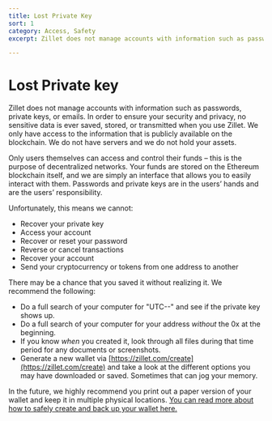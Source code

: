 ```yaml
---
title: Lost Private Key
sort: 1
category: Access, Safety
excerpt: Zillet does not manage accounts with information such as passwords, private keys, or emails. In order to ensure your security and privacy, no sensitive data is ever saved, stored, or transmitted when you use Zillet. We only have access to the information that is publicly available on the blockchain. We do not have servers and we do not hold your assets.

---
```


# Lost Private key

Zillet does not manage accounts with information such as passwords, private keys, or emails. In order to ensure your security and privacy, no sensitive data is ever saved, stored, or transmitted when you use Zillet. We only have access to the information that is publicly available on the blockchain. We do not have servers and we do not hold your assets.

Only users themselves can access and control their funds – this is the purpose of decentralized networks. Your funds are stored on the Ethereum blockchain itself, and we are simply an interface that allows you to easily interact with them. Passwords and private keys are in the users’ hands and are the users’ responsibility.

Unfortunately, this means we cannot:

* Recover your private key
* Access your account
* Recover or reset your password
* Reverse or cancel transactions
* Recover your account
* Send your cryptocurrency or tokens from one address to another

There may be a chance that you saved it without realizing it. We recommend the following:

* Do a full search of your computer for "UTC--" and see if the private key shows up. 
* Do a full search of your computer for your address *without* the 0x at the beginning.
* If you know *when* you created it, look through all files during that time period for any documents or screenshots.
* Generate a new wallet via [https://zillet.com/create](https://zillet.com/create) and take a look at the different options you may have downloaded or saved. Sometimes that can jog your memory.

In the future, we highly recommend you print out a paper version of your wallet and keep it in multiple physical locations. [You can read more about how to safely create and back up your wallet here.](/getting-started/how-to-create-a-wallet)
